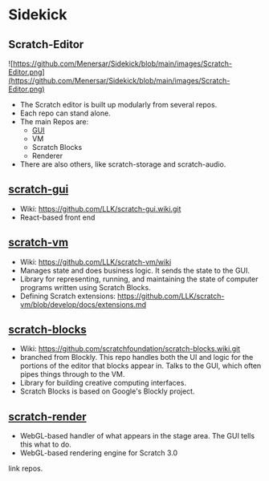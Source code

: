 # Sidekick



## Scratch-Editor

![https://github.com/Menersar/Sidekick/blob/main/images/Scratch-Editor.png](https://github.com/Menersar/Sidekick/blob/main/images/Scratch-Editor.png)

- The Scratch editor is built up modularly from several repos.
- Each repo can stand alone.
- The main Repos are:
  - [GUI](scratch-gui)
  - VM
  - Scratch Blocks
  - Renderer
- There are also others, like scratch-storage and scratch-audio.

## [scratch-gui](https://github.com/LLK/scratch-gui)
- Wiki: https://github.com/LLK/scratch-gui.wiki.git
- React-based front end

## [scratch-vm](https://github.com/LLK/scratch-vm)
- Wiki: https://github.com/LLK/scratch-vm/wiki
- Manages state and does business logic. It sends the state to the GUI.
- Library for representing, running, and maintaining the state of computer programs written using Scratch Blocks.
- Defining Scratch extensions: 
https://github.com/LLK/scratch-vm/blob/develop/docs/extensions.md

## [scratch-blocks](https://github.com/LLK/scratch-blocks)
- Wiki: https://github.com/scratchfoundation/scratch-blocks.wiki.git
- branched from Blockly. This repo handles both the UI and logic for the portions of the editor that blocks appear in. Talks to the GUI, which often pipes things through to the VM.
- Library for building creative computing interfaces.
- Scratch Blocks is based on Google's Blockly project.

## [scratch-render](https://github.com/LLK/scratch-render)
- WebGL-based handler of what appears in the stage area. The GUI tells this what to do.
- WebGL-based rendering engine for Scratch 3.0




link repos.
